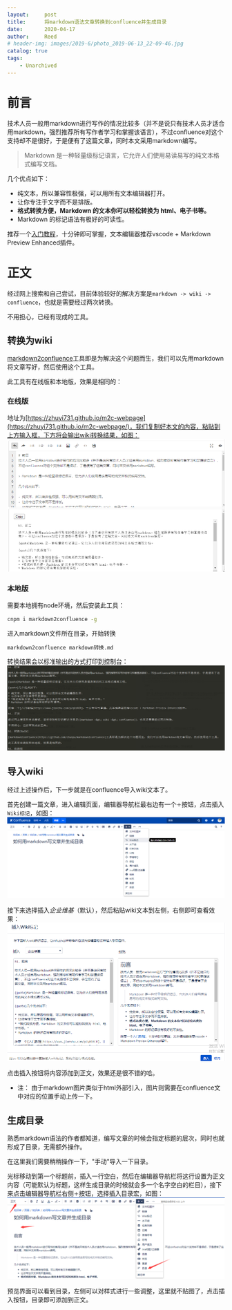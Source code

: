 ```yaml
---
layout:     post
title:      将markdown语法文章转换到confluence并生成目录
date:       2020-04-17
author:     Reed
# header-img: images/2019-6/photo_2019-06-13_22-09-46.jpg
catalog: true
tags:
    - Unarchived
---
```


# 前言
技术人员一般用markdown进行写作的情况比较多（并不是说只有技术人员才适合用markdown，强烈推荐所有写作者学习和掌握该语言），不过confluence对这个支持却不是很好，于是便有了这篇文章，同时本文采用markdown编写。

> Markdown 是一种轻量级标记语言，它允许人们使用易读易写的纯文本格式编写文档。

几个优点如下：

- 纯文本，所以兼容性极强，可以用所有文本编辑器打开。
- 让你专注于文字而不是排版。
- **格式转换方便，Markdown 的文本你可以轻松转换为 html、电子书等。** 
- Markdown 的标记语法有极好的可读性。

推荐一个[入门教程](https://www.jianshu.com/p/q81RER)，十分钟即可掌握，文本编辑器推荐vscode + Markdown Preview Enhanced插件。

# 正文
经过网上搜索和自己尝试，目前体验较好的解决方案是`markdown -> wiki -> confluence`，也就是需要经过两次转换。

不用担心，已经有现成的工具。
## 转换为wiki
[markdown2confluence](https://github.com/chunpu/markdown2confluence)工具即是为解决这个问题而生，我们可以先用markdown将文章写好，然后使用这个工具。

此工具有在线版和本地版，效果是相同的：
### 在线版
地址为[https://zhuyi731.github.io/m2c-webpage](https://zhuyi731.github.io/m2c-webpage/)，我们复制好本文的内容，粘贴到上方输入框，下方将会输出wiki转换结果，如图：
![](../../images/2020-4/141334.png)

### 本地版
需要本地拥有node环境，然后安装此工具：
``` sh
cnpm i markdown2confluence -g
```
进入markdown文件所在目录，开始转换
```
markdown2confluence markdown转换.md
```
转换结果会以标准输出的方式打印到控制台：
![](../../images/2020-4/141802.png)
## 导入wiki
经过上述操作后，下一步就是在confluence导入wiki文本了。

首先创建一篇文章，进入编辑页面，编辑器导航栏最右边有一个`＋`按钮，点击插入`Wiki标记`，如图：
![](../../images/2020-4/142246.png)

接下来选择插入*企业维基*（默认），然后粘贴wiki文本到左侧，右侧即可查看效果：
![](../../images/2020-4/17142525.png)

点击插入按钮将内容添加到正文，效果还是很不错的哈。

- 注： 由于markdown图片类似于html外部引入，图片则需要在confluence文中对应的位置手动上传一下。
## 生成目录
熟悉markdown语法的作者都知道，编写文章的时候会指定标题的层次，同时也就形成了目录，无需额外操作。

在这里我们需要稍稍操作一下，"手动"导入一下目录。

光标移动到第一个标题前，插入一行空白，然后在编辑器导航栏将这行设置为正文内容（可能默认为标题，这样生成目录的时候就会多一个名字空白的栏目），接下来点击编辑器导航栏右侧`＋`按钮，选择插入目录宏，如图：
![](../../images/2020-4/7143556.png)

预览界面可以看到目录，左侧可以对样式进行一些调整，这里就不贴图了，点击插入按钮，目录即可添加到正文。
